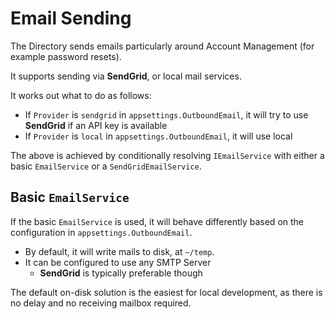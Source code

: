 # Email Sending

The Directory sends emails particularly around Account Management (for example password resets).

It supports sending via **SendGrid**, or local mail services.

It works out what to do as follows:

- If `Provider` is `sendgrid` in `appsettings.OutboundEmail`, it will try to use **SendGrid** if an API key is available
- If `Provider` is `local` in `appsettings.OutboundEmail`, it will use local

The above is achieved by conditionally resolving `IEmailService` with either a basic `EmailService` or a `SendGridEmailService`.

## Basic `EmailService`

If the basic `EmailService` is used, it will behave differently based on the configuration in `appsettings.OutboundEmail`.

- By default, it will write mails to disk, at `~/temp`.
- It can be configured to use any SMTP Server
  - **SendGrid** is typically preferable though

The default on-disk solution is the easiest for local development, as there is no delay and no receiving mailbox required.
